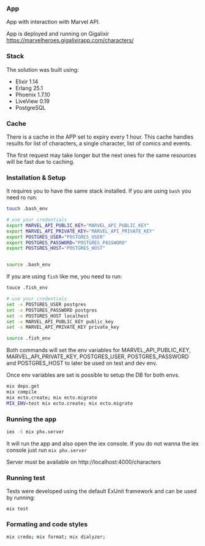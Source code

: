 ### App

App with interaction with Marvel API.

App is deployed and running on Gigalixir https://marvelheroes.gigalixirapp.com/characters/

### Stack

The solution was built using:

- Elixir 1.14
- Erlang 25.1
- Phoenix 1.7.10
- LiveView 0.19
- PostgreSQL

### Cache 

There is a cache in the APP set to expiry every 1 hour. This cache handles results for list of characters, a single character, list of comics and events.

The first request may take longer but the next ones for the same resources will be fast due to caching.

### Installation & Setup

It requires you to have the same stack installed. If you are using `bash` you need ro run:

```bash
touch .bash_env

# use your credentials
export MARVEL_API_PUBLIC_KEY="MARVEL_API_PUBLIC_KEY"
export MARVEL_API_PRIVATE_KEY="MARVEL_API_PRIVATE_KEY"
export POSTGRES_USER="POSTGRES_USER"
export POSTGRES_PASSWORD="POSTGRES_PASSWORD"
export POSTGRES_HOST="POSTGRES_HOST"


source .bash_env
```

If you are using `fish` like me, you need to run:

```bash
touce .fish_env

# use your credentials
set -x POSTGRES_USER postgres
set -x POSTGRES_PASSWORD postgres
set -x POSTGRES_HOST localhost
set -x MARVEL_API_PUBLIC_KEY public_key
set -x MARVEL_API_PRIVATE_KEY private_key

source .fish_env
```

Both commands will set the env variables for MARVEL_API_PUBLIC_KEY, MARVEL_API_PRIVATE_KEY, POSTGRES_USER, POSTGRES_PASSWORD and POSTGRES_HOST to later be used on test and dev env.

Once env variables are set is possible to setup the DB for both envs.

```bash
mix deps.get
mix compile
mix ecto.create; mix ecto.migrate
MIX_ENV=test mix ecto.create; mix ecto.migrate
```

### Running the app

```bash
iex -S mix phx.server
```

It will run the app and also open the iex console. If you do not wanna the iex console just run `mix phx.server`

Server must be available on http://localhost:4000/characters

### Running test

Tests were developed using the default ExUnit framework and can be used by running:

```
mix test
```

### Formating and code styles


```bash
mix credo; mix format; mix dialyzer;
```